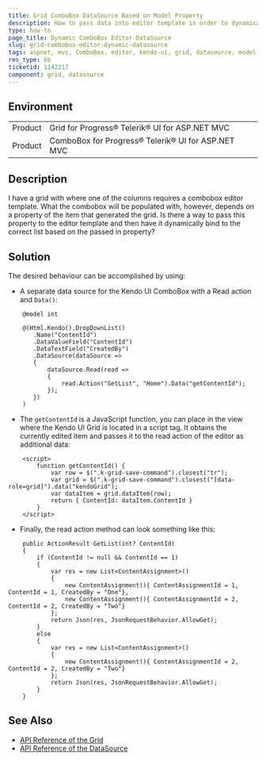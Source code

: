 ```yaml
---
title: Grid ComboBox DataSource Based on Model Property
description: How to pass data into editor template in order to dynamically determine what it binds to
type: how-to
page_title: Dynamic ComboBox Editor DataSource
slug: grid-combobox-editor-dynamic-datasource
tags: aspnet, mvc, ComboBox, editor, kendo-ui, grid, datasource, model, dynamic, value
res_type: kb
ticketid: 1142217
component: grid, datasource
---
```


## Environment

<table>
 <tr>
  <td>Product</td>
  <td>Grid for Progress® Telerik® UI for ASP.NET MVC</td>
 </tr>
 <tr>
  <td>Product</td>
  <td>ComboBox for Progress® Telerik® UI for ASP.NET MVC</td>
 </tr>
</table>

## Description

I have a grid with where one of the columns requires a combobox editor template. What the combobox will be populated with, however, depends on a property of the item that generated the grid. Is there a way to pass this property to the editor template and then have it dynamically bind to the correct list based on the passed in property?

## Solution

The desired behaviour can be accomplished by using:

- А separate data source for the Kendo UI ComboBox with a Read action and `Data()`:

```
    @model int

    @(Html.Kendo().DropDownList()
       .Name("ContentId")
       .DataValueField("ContentId")
       .DataTextField("CreatedBy")
       .DataSource(dataSource =>
       {
           dataSource.Read(read =>
           {
               read.Action("GetList", "Home").Data("getContentId");
           });
       })
    )
```

- The `getContentId` is a JavaScript function, you can place in the view where the Kendo UI Grid is located in a script tag. It obtains the currently edited item and passes it to the read action of the editor as additional data:

```
    <script>
        function getContentId() {
            var row = $(".k-grid-save-command").closest("tr");
            var grid = $(".k-grid-save-command").closest("[data-role=grid]").data("kendoGrid");
            var dataItem = grid.dataItem(row);
            return { ContentId: dataItem.ContentId }
        }
    </script>
```

- Finally, the read action method can look something like this:

```
    public ActionResult GetList(int? ContentId)
    {
        if (ContentId != null && ContentId == 1)
        {
            var res = new List<ContentAssignment>()
            {
                new ContentAssignment(){ ContentAssignmentId = 1, ContentId = 1, CreatedBy = "One"},
                new ContentAssignment(){ ContentAssignmentId = 2, ContentId = 2, CreatedBy = "Two"}
            };
            return Json(res, JsonRequestBehavior.AllowGet);
        }
        else
        {
            var res = new List<ContentAssignment>()
            {
                new ContentAssignment(){ ContentAssignmentId = 2, ContentId = 2, CreatedBy = "Two"}
            };
            return Json(res, JsonRequestBehavior.AllowGet);
        }
    }
```

## See Also

* [API Reference of the Grid](https://docs.telerik.com/kendo-ui/api/javascript/ui/grid)
* [API Reference of the DataSource](https://docs.telerik.com/kendo-ui/api/javascript/data/datasource)
